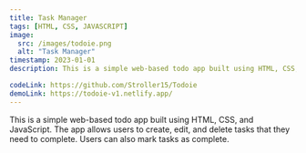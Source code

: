 ```yaml
---
title: Task Manager
tags: [HTML, CSS, JAVASCRIPT]
image:
  src: /images/todoie.png
  alt: "Task Manager"
timestamp: 2023-01-01
description: This is a simple web-based todo app built using HTML, CSS, and JavaScript. The app allows users to create, edit, and delete tasks that they need to complete. Users can also mark tasks as complete.

codeLink: https://github.com/Stroller15/Todoie
demoLink: https://todoie-v1.netlify.app/
---
```


This is a simple web-based todo app built using HTML, CSS, and JavaScript. The app allows users to create, edit, and delete tasks that they need to complete. Users can also mark tasks as complete.
